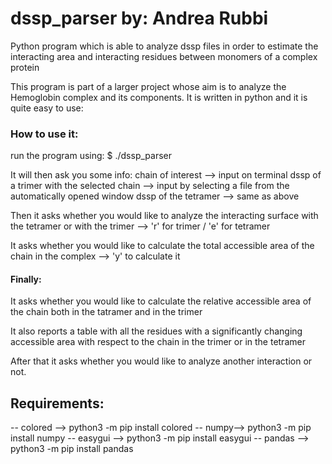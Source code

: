 # dssp_parser by: Andrea Rubbi
Python program which is able to analyze dssp files in order to estimate the interacting area and interacting residues between monomers of a complex protein 

This program is part of a larger project whose aim is to analyze the Hemoglobin complex and its components.
It is written in python and it is quite easy to use:

### How to use it:

run the program using: 
$ ./dssp_parser

It will then ask you some info:
chain of interest --> input on terminal
dssp of a trimer with the selected chain --> input by selecting a file from the
                                             automatically opened window
dssp of the tetramer --> same as above

Then it asks whether you would like to analyze the interacting 
surface with the tetramer or with the trimer --> 'r' for trimer / 'e' for tetramer

It asks whether you would like to calculate the total accessible 
area of the chain in the complex --> 'y' to calculate it

#### Finally:

It asks whether you would like to calculate the relative accessible area of the chain both 
in the tatramer and in the trimer

It also reports a table with all the residues with a significantly changing accessible area
with respect to the chain in the trimer or in the tetramer

After that it asks whether you would like to analyze another interaction or not.

## Requirements:

 -- colored --> python3 -m pip install colored
 -- numpy--> python3 -m pip install numpy
 -- easygui --> python3 -m pip install easygui
 -- pandas --> python3 -m pip install pandas

